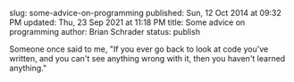 slug: some-advice-on-programming
published: Sun, 12 Oct 2014 at 09:32 PM
updated: Thu, 23 Sep 2021 at 11:18 PM
title: Some advice on programming
author: Brian Schrader
status: publish

Someone once said to me, "If you ever go back to look at code you've written, and you can't see anything wrong with it, then you haven't learned anything."